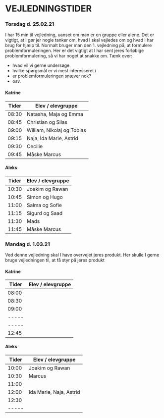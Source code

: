 # VEJLEDNINGSTIDER

### Torsdag d. 25.02.21
I har 15 min til vejledning, uanset om man er en gruppe eller alene. Det er vigtigt, at I gør jer nogle tanker om, hvad I skal vejledes om og hvad I har brug for hjælp til.
Normalt bruger man den 1. vejledning på, at formulere problemformuleringen. Her er det vigtigt at I har sent jeres forløbige problemformulering, så vi har noget at snakke om. 
Tænk over:
- hvad vil vi gerne undersøge
- hvilke spørgsmål er vi mest interesseret i
- er problemformuleringen snæver nok?
- osv.


#### Katrine

| Tider  | Elev / elevgruppe |
|--------|-------------------|
|  08:30 |  Natasha, Maja og Emma                 |
|  08:45 |           Christian og Silas        |
|  09:00 |       William, Nikolaj og Tobias            |
|  09:15 | Naja, Ida Marie, Astrid               |
|  09:30 |       Cecilie            |
|  09:45 |  Måske Marcus       |

#### Aleks

| Tider  | Elev / elevgruppe |
|--------|-------------------|
|  10:30 |   Joakim og Rawan               |
|  10:45 |    Simon og Hugo               |
|  11:00 |   Salma og Sofie                |
|  11:15 |      Sigurd og Saad             |
|  11:30 |       Mads            |
|  11:45 |  Måske Marcus            |


### Mandag d. 1.03.21
Ved denne vejledning skal I have overvejet jeres produkt. Her skulle I gerne bruge vejledningen til, at få styr på jeres produkt

#### Katrine

| Tider  | Elev / elevgruppe |
|--------|-------------------|
|  08:00 |                   |
|  08:30 |                   |
|  09:00 |                   |
|  ----- |                   |
|  ----- |                   |
|  12:45 |                   |

#### Aleks

| Tider  | Elev / elevgruppe |
|--------|-------------------|
|  10:00 |  Joakim og Rawan                 |
|  10:30 |     Marcus              |
|  11:00 |                   |
|  12:00 |    Ida Marie, Naja, Astrid               |
|  12:30 |                   |
|  ----- |                   |

